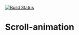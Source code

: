[![Build Status](https://travis-ci.com/johnsonfash/scroll-animation.svg?branch=master)](https://travis-ci.com/johnsonfash/scroll-animation)
# Scroll-animation